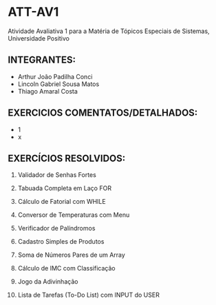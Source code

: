 # ATT-AV1
Atividade Avaliativa 1 para a Matéria de Tópicos Especiais de Sistemas, Universidade Positivo


## INTEGRANTES:

- Arthur João Padilha Conci
- Lincoln Gabriel Sousa Matos
- Thiago Amaral Costa

## EXERCICIOS COMENTATOS/DETALHADOS:
- 1
- x

## EXERCÍCIOS RESOLVIDOS:

1. Validador de Senhas Fortes 

2. Tabuada Completa em Laço FOR

3. Cálculo de Fatorial com WHILE

4. Conversor de Temperaturas com Menu

5. Verificador de Palíndromos

6. Cadastro Simples de Produtos

7. Soma de Números Pares de um Array

8. Cálculo de IMC com Classificação

9. Jogo da Adivinhação

10. Lista de Tarefas (To-Do List) com INPUT do USER
